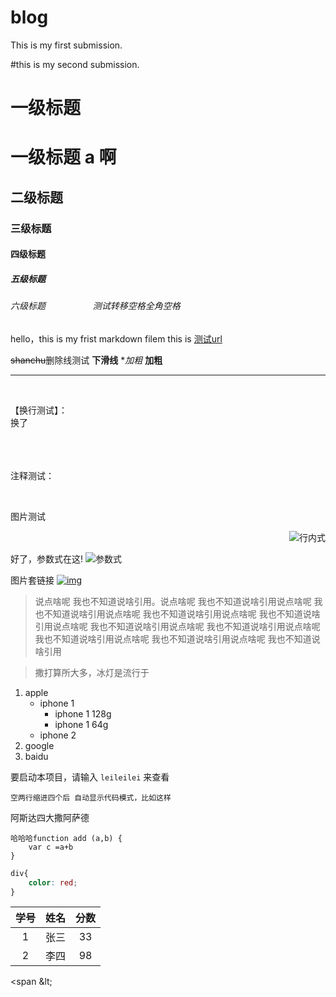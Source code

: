 # blog
This is my first submission.

#this is my second submission.


# 一级标题
一级标题  a 啊
======
## 二级标题
### 三级标题
#### 四级标题
##### 五级标题
###### 六级标题   &nbsp;&nbsp;&nbsp;   　　　　测试转移空格全角空格

hello，this is my frist markdown filem
this is [测试url](https://baidu.com)


~~shanchu~~删除线测试    __下滑线__   **加粗*   **加粗**
 
 --------------------------
<br/>

 【换行测试】：
 <br/>换了<br/><br/><br/><br/>   


注释测试： 

[22123]:注释前面那个有啥用？？？
<!--哈哈我是注释，不会在浏览器中显示。-->
<br/>  



图片测试

<div align=right>

![行内式](http://pic15.photophoto.cn/20100615/0006019058815826_b.jpg)

</div align=right>


[参数式]:https://static.oschina.net/uploads/user/1808/3617290_100.jpeg?t=1523231638000


好了，参数式在这! ![参数式]  


图片套链接
[![img](https://static.oschina.net/uploads/user/1808/3617290_100.jpeg?t=1523231638000)](https://baidu.com)


>说点啥呢 我也不知道说啥引用。说点啥呢 我也不知道说啥引用说点啥呢 我也不知道说啥引用说点啥呢 我也不知道说啥引用说点啥呢 我也不知道说啥引用说点啥呢 我也不知道说啥引用说点啥呢 我也不知道说啥引用说点啥呢 我也不知道说啥引用说点啥呢 我也不知道说啥引用说点啥呢 我也不知道说啥引用

>撒打算所大多，冰灯是流行于

1. apple
    * iphone 1
        * iphone 1 128g
        * iphone 1 64g
    * iphone 2
2. google
3. baidu

要启动本项目，请输入 `leileilei` 来查看

    空两行缩进四个后 自动显示代码模式，比如这样


阿斯达四大撒阿萨德

    哈哈哈function add (a,b) {
        var c =a+b
    }



```css
div{
    color: red;
}
```

 <!-- 那一侧加冒号代表 对齐-->
|学号|姓名|分数|    
|:---:|:---:|:---:|
|1|张三|33|
|2|李四|98|




<span title='so:i&apos;m Groot,my name is &quot;Groot&quot;!'>&lt;span &amp;lt; </span>  